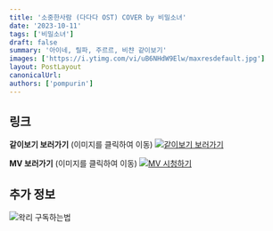 ```yaml
---
title: '소중한사람 (다다다 OST) COVER by 비밀소녀'
date: '2023-10-11'
tags: ['비밀소녀']
draft: false
summary: '아이네, 릴파, 주르르, 비챤 같이보기'
images: ['https://i.ytimg.com/vi/uB6NHdW9Elw/maxresdefault.jpg']
layout: PostLayout
canonicalUrl:
authors: ['pompurin']
---
```


## 링크

**같이보기 보러가기** (이미지를 클릭하여 이동)
[![같이보기 보러가기](https://cdn.discordapp.com/attachments/1136601898116464710/1211650793904807976/logo.png?ex=65eef8bc&is=65dc83bc&hm=95dc0e08c1f43025dd60def429896697b3787a9f923593eb50b24e9fb6280361&)](https://cafe.naver.com/steamindiegame/13291774)

**MV 보러가기** (이미지를 클릭하여 이동)
[![MV 시청하기](https://i.ytimg.com/vi/uB6NHdW9Elw/maxresdefault.jpg)](https://youtu.be/uB6NHdW9Elw?si=3YG08xVcmeyCLr7Q)

## 추가 정보

![왁리 구독하는법](https://cdn.discordapp.com/attachments/1136601898116464710/1202561346370142238/--3-cut.gif?ex=65e99707&is=65d72207&hm=77ccf39e44d1b0ba4bc899cb3220e87d5ce56ff9a25de53263bc132fb9c9d85a&)
